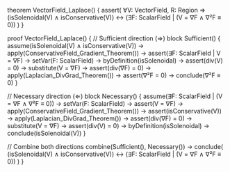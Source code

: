 theorem VectorField_Laplace() {
  assert(
    ∀V: VectorField, R: Region ⇒
    (isSolenoidal(V) ∧ isConservative(V)) ↔
    (∃F: ScalarField | (V = ∇F ∧ ∇²F ≡ 0))
  )
}

proof VectorField_Laplace() {
  // Sufficient direction (⇒)
  block Sufficient() {
    assume(isSolenoidal(V) ∧ isConservative(V)) →
    apply(ConservativeField_Gradient_Theorem()) →
    assert(∃F: ScalarField | V = ∇F) →
    setVar(F: ScalarField) →
    byDefinition(isSolenoidal) →
    assert(div(V) = 0) →
    substitute(V = ∇F) →
    assert(div(∇F) = 0) →
    apply(Laplacian_DivGrad_Theorem()) →
    assert(∇²F = 0) →
    conclude(∇²F ≡ 0)
  }

  // Necessary direction (⇐)
  block Necessary() {
    assume(∃F: ScalarField | (V = ∇F ∧ ∇²F ≡ 0)) →
    setVar(F: ScalarField) →
    assert(V = ∇F) →
    apply(ConservativeField_Gradient_Theorem()) →
    assert(isConservative(V)) →
    apply(Laplacian_DivGrad_Theorem()) →
    assert(div(∇F) = 0) →
    substitute(V = ∇F) →
    assert(div(V) = 0) →
    byDefinition(isSolenoidal) →
    conclude(isSolenoidal(V))
  }

  // Combine both directions
  combine(Sufficient(), Necessary()) →
  conclude(
    (isSolenoidal(V) ∧ isConservative(V)) ↔
    (∃F: ScalarField | (V = ∇F ∧ ∇²F ≡ 0))
  )
}